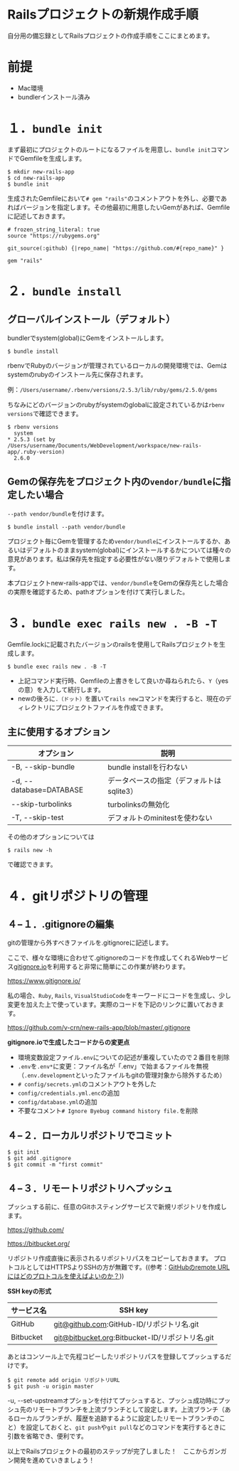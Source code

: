 # Railsプロジェクトの新規作成手順
自分用の備忘録としてRailsプロジェクトの作成手順をここにまとめます。

# 前提

* Mac環境
* bundlerインストール済み

# １．`bundle init`
まず最初にプロジェクトのルートになるファイルを用意し、`bundle init`コマンドでGemfileを生成します。

```
$ mkdir new-rails-app
$ cd new-rails-app
$ bundle init
```

生成されたGemfileにおいて`# gem "rails"`のコメントアウトを外し、必要であればバージョンを指定します。その他最初に用意したいGemがあれば、Gemfileに記述しておきます。

```
# frozen_string_literal: true
source "https://rubygems.org"

git_source(:github) {|repo_name| "https://github.com/#{repo_name}" }

gem "rails"
```

# ２．`bundle install`
## グローバルインストール（デフォルト）
bundlerでsystem(global)にGemをインストールします。

```
$ bundle install
```

rbenvでRubyのバージョンが管理されているローカルの開発環境では、Gemはsystemのrubyのインストール先に保存されます。

例：`/Users/username/.rbenv/versions/2.5.3/lib/ruby/gems/2.5.0/gems`

ちなみにどのバージョンのrubyがsystemのglobalに設定されているかは`rbenv versions`で確認できます。

```
$ rbenv versions
  system
* 2.5.3 (set by /Users/username/Documents/WebDevelopment/workspace/new-rails-app/.ruby-version)
  2.6.0
```

## Gemの保存先をプロジェクト内の`vendor/bundle`に指定したい場合
`--path vendor/bundle`を付けます。

```
$ bundle install --path vendor/bundle
```

プロジェクト毎にGemを管理するため`vendor/bundle`にインストールするか、あるいはデフォルトのままsystem(global)にインストールするかについては種々の意見があります。私は保存先を指定する必要性がない限りデフォルトで使用します。

本プロジェクトnew-rails-appでは、`vendor/bundle`をGemの保存先とした場合の実際を確認するため、pathオプションを付けて実行しました。


# ３．`bundle exec rails new . -B -T`
Gemfile.lockに記載されたバージョンのrailsを使用してRailsプロジェクトを生成します。

```
$ bundle exec rails new . -B -T
```

* 上記コマンド実行時、Gemfileの上書きをして良いか尋ねられたら、`Y`（yesの意）を入力して続行します。
* newの後ろに`.（ドット）`を置いて`rails new`コマンドを実行すると、現在のディレクトリにプロジェクトファイルを作成できます。

## 主に使用するオプション

|オプション|説明|
----|----
|-B, --skip-bundle|bundle installを行わない|
|-d, --database=DATABASE|データベースの指定（デフォルトはsqlite3）|
|--skip-turbolinks|turbolinksの無効化|
|-T, --skip-test|デフォルトのminitestを使わない|

その他のオプションについては

```
$ rails new -h
```

で確認できます。

# ４．gitリポジトリの管理
## ４−１．.gitignoreの編集
gitの管理から外すべきファイルを.gitignoreに記述します。

ここで、様々な環境に合わせて.gitignoreのコードを作成してくれるWebサービス[gitignore.io](https://www.gitignore.io/)を利用すると非常に簡単にこの作業が終わります。

https://www.gitignore.io/

私の場合、`Ruby`, `Rails`, `VisualStudioCode`をキーワードにコードを生成し、少し変更を加えた上で使っています。実際のコードを下記のリンクに置いておきます。

https://github.com/v-crn/new-rails-app/blob/master/.gitignore


<b>gitignore.ioで生成したコードからの変更点</b>

* 環境変数設定ファイル`.env`についての記述が重複していたので２番目を削除
* `.env`を`.env*`に変更：ファイル名が「.env」で始まるファイルを無視（`.env.development`といったファイルもgitの管理対象から除外するため）
* `# config/secrets.yml`のコメントアウトを外した
* `config/credentials.yml.enc`の追加
* `config/database.yml`の追加
* 不要なコメント`# Ignore Byebug command history file.`を削除


## ４−２．ローカルリポジトリでコミット

```
$ git init
$ git add .gitignore
$ git commit -m "first commit"
```

## ４−３．リモートリポジトリへプッシュ

プッシュする前に、任意のGitホスティングサービスで新規リポジトリを作成します。

https://github.com/

https://bitbucket.org/

リポジトリ作成直後に表示されるリポジトリパスをコピーしておきます。
プロトコルとしてはHTTPSよりSSHの方が無難です。((参考：[GitHubのremote URLにはどのプロトコルを使えばよいのか？](https://qiita.com/chroju/items/67da13c672efcd2bc787)))


<b>SSH keyの形式</b>

|サービス名|SSH key|
|---|---|
|GitHub|git@github.com:GitHub-ID/リポジトリ名.git|
|Bitbucket|git@bitbucket.org:Bitbucket-ID/リポジトリ名.git|

あとはコンソール上で先程コピーしたリポジトリパスを登録してプッシュするだけです。

```
$ git remote add origin リポジトリURL
$ git push -u origin master
```

-u, --set-upstreamオプションを付けてプッシュすると、プッシュ成功時にプッシュ先のリモートブランチを上流ブランチとして設定します。上流ブランチ（あるローカルブランチが、履歴を追跡するように設定したリモートブランチのこと）を設定しておくと、`git push`や`git pull`などのコマンドを実行するときに引数を省略でき、便利です。


以上でRailsプロジェクトの最初のステップが完了しました！　ここからガンガン開発を進めていきましょう！